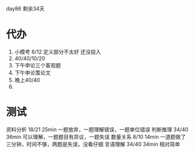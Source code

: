 day86 剩余34天
# 代办
1. 小模考  6/12 定义部分不太好 还没投入
2. 40/40/10/20
3. 下午申论三个客观题
4. 下午申论策论文
5. 晚上40/40
6. 

# 测试
资料分析 18/21 25min 一题放弃，一题理解错误，一题单位错误
判断推理 34/40 36min 可以理解，一题题目有异议，一题失误
数量关系 8/10 14min 一道题做了三分钟，时间不够，两题是失误，没看仔细
言语理解 34/40 34min 相对简单
